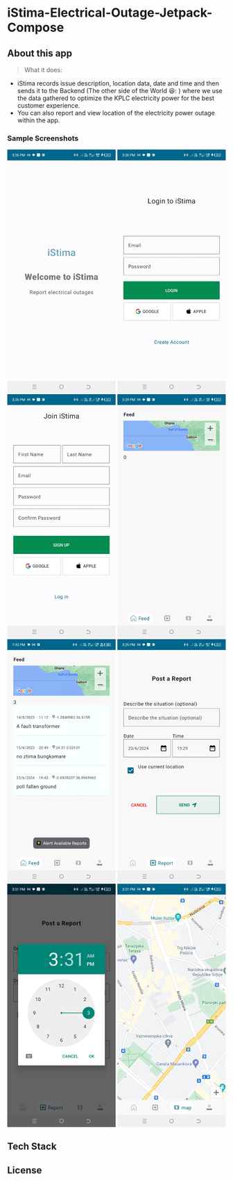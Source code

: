 # iStima-Electrical-Outage-Jetpack-Compose

## About this app
> What it does:
- iStima records issue description, location data, date and time and then sends it to the Backend (The other side of the World 😆: ) where we use the data gathered to optimize the KPLC electricity power for the best customer experience.
- You can also report and view location of the electricity power outage within the app.


 ### Sample Screenshots
 <img src="screenshots/splash.jpg" width="250" />  <img src="screenshots/login.jpg" width="250" />  <img src="screenshots/signup.jpg" width="250" />  <img src="screenshots/feed_empty.jpg" width="250" />
  <img src="screenshots/feed_list_of_reports.jpg" width="250" />  <img src="screenshots/submit_report.jpg" width="250" />  <img src="screenshots/submit_report_cal.jpg" width="250" />
   <img src="screenshots/map_.jpg" width="250" />
 ## Tech Stack

 ## License

